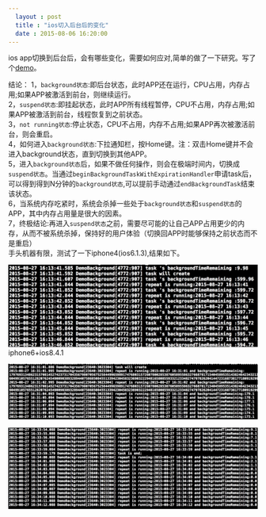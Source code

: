 ```yaml
--- 
  layout : post
  title : "ios切入后台后的变化"
  date : 2015-08-06 16:20:00
---
```

ios app切换到后台后，会有哪些变化，需要如何应对,简单的做了一下研究。写了个[demo][background in github]。

结论：
1，`background状态`:即后台状态，此时APP还在运行，CPU占用，内存占用;如果APP被激活到前台，则继续运行。  
2，`suspend状态`:即挂起状态，此时APP所有线程暂停，CPU不占用，内存占用;如果APP被激活到前台，线程恢复到之前状态。  
3，`not running状态`:停止状态，CPU不占用，内存不占用;如果APP再次被激活前台，则会重启。  
4，如何进入`background状态`:下拉通知栏，按Home键。注：双击Home键并不会进入background状态，直到切换到其他APP。  
5，进入`background状态`后，如果不做任何操作，则会在极端时间内，切换成`suspend状态`。当通过`beginBackgroundTaskWithExpirationHandler`申请task后，可以得到得到N分钟的`background状态`,可以提前手动通过`endBackgroundTask`结束该状态。  
6，当系统内存吃紧时，系统会杀掉一些处于`background状态`和`suspend状态`的APP，其中内存占用量是很大的因素。  
7，终极结论:再进入`suspend状态`之前，需要尽可能的让自己APP占用更少的内存，从而不被系统杀掉，保持好的用户体验（切换回APP时能够保持之前状态而不是重启）  
手头机器有限，测试了一下iphone4(ios6.1.3),结果如下。

![iphone4](/assets/ios-status-run-background/iphone4.png)
iphone6+ios8.4.1  

![ios8](/assets/ios-status-run-background/ios8.png)

![ios81](/assets/ios-status-run-background/ios8_2.png)

[background in github]:https://github.com/imsuker/DemoBackground
